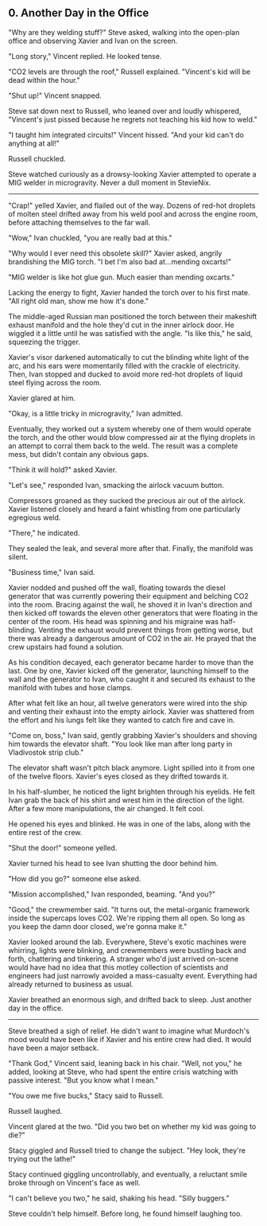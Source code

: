 ## 0. Another Day in the Office

"Why are they welding stuff?" Steve asked, walking into the open-plan office and observing Xavier and Ivan on the screen.

"Long story," Vincent replied. He looked tense.

"CO2 levels are through the roof," Russell explained. "Vincent's kid will be dead within the hour."

"Shut up!" Vincent snapped.

Steve sat down next to Russell, who leaned over and loudly whispered, "Vincent's just pissed because he regrets not teaching his kid how to weld."

"I taught him integrated circuits!" Vincent hissed. "And your kid can't do anything at all!"

Russell chuckled.

Steve watched curiously as a drowsy-looking Xavier attempted to operate a MIG welder in microgravity. Never a dull moment in StevieNix.

---

"Crap!" yelled Xavier, and flailed out of the way. Dozens of red-hot droplets of molten steel drifted away from his weld pool and across the engine room, before attaching themselves to the far wall.

"Wow," Ivan chuckled, "you are really bad at this."

"Why would I ever need this obsolete skill?" Xavier asked, angrily brandishing the MIG torch. "I bet I'm also bad at...mending oxcarts!"

"MIG welder is like hot glue gun. Much easier than mending oxcarts."

Lacking the energy to fight, Xavier handed the torch over to his first mate. "All right old man, show me how it's done."

The middle-aged Russian man positioned the torch between their makeshift exhaust manifold and the hole they'd cut in the inner airlock door. He wiggled it a little until he was satisfied with the angle. "Is like this," he said, squeezing the trigger.

Xavier's visor darkened automatically to cut the blinding white light of the arc, and his ears were momentarily filled with the crackle of electricity. Then, Ivan stopped and ducked to avoid more red-hot droplets of liquid steel flying across the room.

Xavier glared at him.

"Okay, is a little tricky in microgravity," Ivan admitted.

Eventually, they worked out a system whereby one of them would operate the torch, and the other would blow compressed air at the flying droplets in an attempt to corral them back to the weld. The result was a complete mess, but didn't contain any obvious gaps.

"Think it will hold?" asked Xavier.

"Let's see," responded Ivan, smacking the airlock vacuum button.

Compressors groaned as they sucked the precious air out of the airlock. Xavier listened closely and heard a faint whistling from one particularly egregious weld.

"There," he indicated.

They sealed the leak, and several more after that. Finally, the manifold was silent.

"Business time," Ivan said.

Xavier nodded and pushed off the wall, floating towards the diesel generator that was currently powering their equipment and belching CO2 into the room. Bracing against the wall, he shoved it in Ivan's direction and then kicked off towards the eleven other generators that were floating in the center of the room. His head was spinning and his migraine was half-blinding. Venting the exhaust would prevent things from getting worse, but there was already a dangerous amount of CO2 in the air. He prayed that the crew upstairs had found a solution.

As his condition decayed, each generator became harder to move than the last. One by one, Xavier kicked off the generator, launching himself to the wall and the generator to Ivan, who caught it and secured its exhaust to the manifold with tubes and hose clamps.

After what felt like an hour, all twelve generators were wired into the ship and venting their exhaust into the empty airlock. Xavier was shattered from the effort and his lungs felt like they wanted to catch fire and cave in.

"Come on, boss," Ivan said, gently grabbing Xavier's shoulders and shoving him towards the elevator shaft. "You look like man after long party in Vladivostok strip club."

The elevator shaft wasn't pitch black anymore. Light spilled into it from one of the twelve floors. Xavier's eyes closed as they drifted towards it.

In his half-slumber, he noticed the light brighten through his eyelids. He felt Ivan grab the back of his shirt and wrest him in the direction of the light. After a few more manipulations, the air changed. It felt cool.

He opened his eyes and blinked. He was in one of the labs, along with the entire rest of the crew.

"Shut the door!" someone yelled.

Xavier turned his head to see Ivan shutting the door behind him.

"How did you go?" someone else asked.

"Mission accomplished," Ivan responded, beaming. "And you?"

"Good," the crewmember said. "It turns out, the metal-organic framework inside the supercaps loves CO2. We're ripping them all open. So long as you keep the damn door closed, we're gonna make it."

Xavier looked around the lab. Everywhere, Steve's exotic machines were whirring, lights were blinking, and crewmembers were bustling back and forth, chattering and tinkering. A stranger who'd just arrived on-scene would have had no idea that this motley collection of scientists and engineers had just narrowly avoided a mass-casualty event. Everything had already returned to business as usual.

Xavier breathed an enormous sigh, and drifted back to sleep. Just another day in the office.

---

Steve breathed a sigh of relief. He didn't want to imagine what Murdoch's mood would have been like if Xavier and his entire crew had died. It would have been a major setback.

"Thank God," Vincent said, leaning back in his chair. "Well, not you," he added, looking at Steve, who had spent the entire crisis watching with passive interest. "But you know what I mean."

"You owe me five bucks," Stacy said to Russell.

Russell laughed.

Vincent glared at the two. "Did you two bet on whether my kid was going to die?"

Stacy giggled and Russell tried to change the subject. "Hey look, they're trying out the lathe!"

Stacy continued giggling uncontrollably, and eventually, a reluctant smile broke through on Vincent's face as well.

"I can't believe you two," he said, shaking his head. "Silly buggers."

Steve couldn't help himself. Before long, he found himself laughing too.
